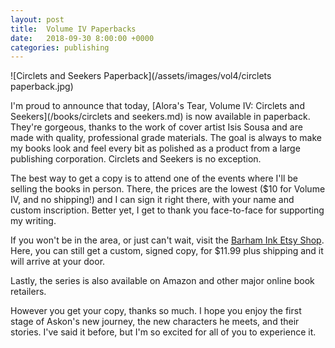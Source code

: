 ```yaml
---
layout: post
title:  Volume IV Paperbacks
date:   2018-09-30 8:00:00 +0000
categories: publishing
---
```


![Circlets and Seekers Paperback](/assets/images/vol4/circlets paperback.jpg)

I'm proud to announce that today, [Alora's Tear, Volume IV: Circlets and Seekers](/books/circlets and seekers.md) is now available in paperback. They're gorgeous, thanks to the work of cover artist Isis Sousa and are made with quality, professional grade materials. The goal is always to make my books look and feel every bit as polished as a product from a large publishing corporation. Circlets and Seekers is no exception.

The best way to get a copy is to attend one of the events where I'll be selling the books in person. There, the prices are the lowest ($10 for Volume IV, and no shipping!) and I can sign it right there, with your name and custom inscription. Better yet, I get to thank you face-to-face for supporting my writing.

If you won't be in the area, or just can't wait, visit the [Barham Ink Etsy Shop](https://www.etsy.com/shop/BarhamInk). Here, you can still get a custom, signed copy, for $11.99 plus shipping and it will arrive at your door.

Lastly, the series is also available on Amazon and other major online book retailers.

However you get your copy, thanks so much. I hope you enjoy the first stage of Askon's new journey, the new characters he meets, and their stories. I've said it before, but I'm so excited for all of you to experience it.